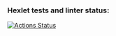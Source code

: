 ### Hexlet tests and linter status:
[![Actions Status](https://github.com/nevstafev/backend-project-lvl1/workflows/hexlet-check/badge.svg)](https://github.com/nevstafev/backend-project-lvl1/actions)